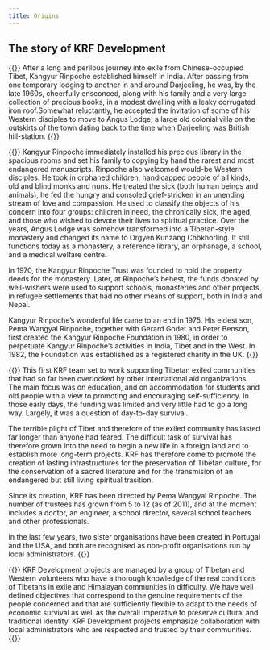 ```yaml
---
title: Origins
---
```


##  The story of KRF Development 

{{<image-with-text src="/images/img_family_portrait.jpg" alt="Kyabjé Kangyour Rinpotché et sa famille">}}
After a long and perilous journey into exile from Chinese-occupied Tibet, Kangyur Rinpoche established himself in India. After passing from one temporary lodging to another in and around Darjeeling, he was, by the late 1960s, cheerfully ensconced, along with his family and a very large collection of precious books, in a modest dwelling with a leaky corrugated iron roof.Somewhat reluctantly, he accepted the invitation of some of his Western disciples to move to Angus Lodge, a large old colonial villa on the outskirts of the town dating back to the time when Darjeeling was British hill-station.
{{</image-with-text>}}

{{<image-with-text src="/images/img_monastere_OKC.jpg" alt="'Orgyen Kunzang Chökhorling Monastery, Darjeeling">}}
Kangyur Rinpoche immediately installed his precious library in the spacious rooms and set his family to copying by hand the rarest and most endangered manuscripts. Rinpoche also welcomed would-be Western disciples. He took in orphaned children, handicapped people of all kinds, old and blind monks and nuns. He treated the sick (both human beings and animals), he fed the hungry and consoled grief-stricken in an unending stream of love and compassion. He used to classify the objects of his concern into four groups: children in need, the chronically sick, the aged, and those who wished to devote their lives to spiritual practice. Over the years, Angus Lodge was somehow transformed into a Tibetan-style monastery and changed its name to Orgyen Kunzang Chökhorling. It still functions today as a monastery, a reference library, an orphanage, a school, and a medical welfare centre. 

In 1970, the Kangyur Rinpoche Trust was founded to hold the property deeds for the monastery. Later, at Rinpoche’s behest, the funds donated by well-wishers were used to support schools, monasteries and other projects, in refugee settlements that had no other means of support, both in India and Nepal. 

Kangyur Rinpoche’s wonderful life came to an end in 1975. His eldest son, Pema Wangyal Rinpoche, together with Gerard Godet and Peter Benson, first created the Kangyur Rinpoche Foundation in 1980, in order to perpetuate Kangyur Rinpoche’s activities in India, Tibet and in the West. In 1982, the Foundation was established as a registered charity in the UK.
{{</image-with-text>}}

{{<image-with-text src="/images/img_PWR_working.jpg" alt="Pema Wangyal Rinpoche in Maratika, Nepal">}}
This first KRF team set to work supporting Tibetan exiled communities that had so far been overlooked by other international aid organizations. The main focus was on education, and on accommodation for students and old people with a view to promoting and encouraging self-sufficiency. In those early days, the funding was limited and very little had to go a long way. Largely, it was a question of day-to-day survival. 

The terrible plight of Tibet and therefore of the exiled community has lasted far longer than anyone had feared. The difficult task of survival has therefore grown into the need to begin a new life in a foreign land and to establish more long-term projects. KRF has therefore come to promote the creation of lasting infrastructures for the preservation of Tibetan culture, for the conservation of a sacred literature and for the transmision of an endangered but still living spiritual trasition. 

Since its creation, KRF has been directed by Pema Wangyal Rinpoche. The number of trustees has grown from 5 to 12 (as of 2011), and at the moment includes a doctor, an engineer, a school director, several school teachers and other professionals. 

In the last few years, two sister organisations have been created in Portugal and the USA, and both are recognised as non-profit organisations run by local administrators.
{{</image-with-text>}}

{{<image-with-text src="/images/img_collaboration.jpg" alt="The school board members, Maratika, Nepal">}}
KRF Development projects are managed by a group of Tibetan and Western volunteers who have a thorough knowledge of the real conditions of Tibetans in exile and Himalayan communities in difficulty. We have well defined objectives that correspond to the genuine requirements of the people concerned and that are sufficiently flexible to adapt to the needs of economic survival as well as the overall imperative to preserve cultural and traditional identity. KRF Development projects emphasize collaboration with local administrators who are respected and trusted by their communities.
{{</image-with-text>}}